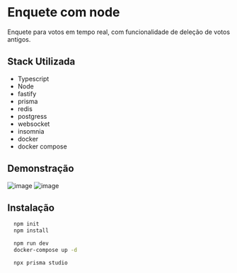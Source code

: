 
# Enquete com node

Enquete para votos em tempo real, com funcionalidade de deleção de votos antigos.

## Stack Utilizada

* Typescript
* Node
* fastify
* prisma
* redis
* postgress
* websocket
* insomnia
* docker
* docker compose


## Demonstração

![image](https://github.com/CalvinSoares/Enquete-com-node/assets/99036067/98a419d3-2d39-4657-aa81-f2d523468f39)
![image](https://github.com/CalvinSoares/Enquete-com-node/assets/99036067/c72afa8b-49b9-48de-aa37-eb34011cf023)


## Instalação


```bash
  npm init
  npm install

  npm run dev
  docker-compose up -d

  npx prisma studio
```
